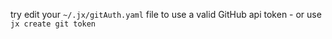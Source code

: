 

try edit your `~/.jx/gitAuth.yaml` file to use a valid GitHub api token - or use `jx create git token`